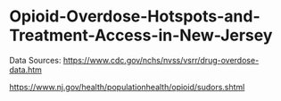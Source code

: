 # Opioid-Overdose-Hotspots-and-Treatment-Access-in-New-Jersey

Data Sources: https://www.cdc.gov/nchs/nvss/vsrr/drug-overdose-data.htm

https://www.nj.gov/health/populationhealth/opioid/sudors.shtml
